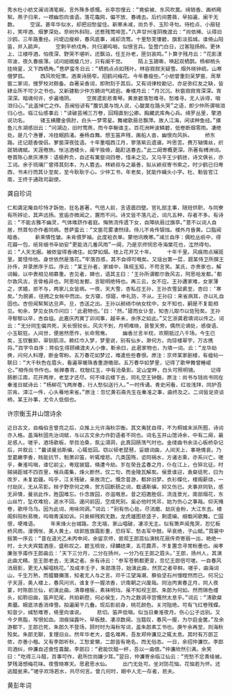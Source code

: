 <!-- { "loadSidebar": true } -->
    秀水杜小舫文澜词清笔婉，言外殊多感慨。长亭怨慢云：“竟偷被、东风吹莫。绮销香、画桥飏絮。燕子归来，一襟幽怨向谁语。落花鼄网，偏不放、春魂去。后约间蔷薇，早拍遍、阑干无数。    空误。甚年华似水，却把旧愁留住。新寒未减，尚负手、玉阶寻句。待检点、小扇轻衫，笑呼酒、烟萝深处。奈树外斜阳，还惹残莺啼苦。”八声甘州淮阴晚渡云：“尚依稀、认得旧沙鸥，三年路重经。问堤边瘦柳，春风底事，减却流莺。十里愁芜悽碧，旗影淡孤城。谁倚山阳笛，并入鹃声。    空剩平桥戍角，共归潮呜咽，似恨言兵。坠营门白日，过客阻扬舲。更休上、江楼呼酒，怕夜深、野哭不堪听。还飘泊，任王孙老，匣剑哀鸣。”卜算子残月云：“花影漾帘波，夜久春痕薄。试问姮娥瘦几分，只有阑干觉。    陌上玉骢嘶，唤起双栖鹊。杨柳梢头挂晓星，又下西栖角。”菩萨蛮冬日云：“栖鸦点点如残叶。林容寂寂天疑雪。烟外晓钟疏。山寒僧梦孤。    西风吹短策。酒束诗肠窄。招鹤问梅花。今年春瘦些。”小舫曾重刻吴梦窗、周草窗二家词，搜罗校对颇备。自著采香词，即附刻于其后。又有词律校勘记，亦足弥红友之缺，皆肄业所不可少之书也。又新建勒少仲方錡词气疏宕。秦楼月云：“月沉沉。秋窗寂寂宵深深。宵深深。暗魂何许，步遍墙阴。    空房遗影悲青琴。黄泉碧落愁难寻。愁难寻。无人诉得，咽泪归心。”此盖悼亡之作。吾闽俗谚有“腹饥莫与饱人说，心酸莫在路头哭”之语，即少仲所谓咽泪归心也。临江仙感事云：“读破芸缃三万卷，回翔直到公卿。胸藏武库角心兵。绮罗丛里，擎酒说功名。    镂玉横腰金佩肘，白头一梦零星。舞裙歌扇总飘萍。故人江海，闲读种鱼经。”摸鱼儿东湖感旧云：“问湖边，旧时莺燕，而今亭榭谁主。百花洲畔波鳞碧，低卷断烟零雨。凄绝处。是几个渔罾，冷挂眠鸥渚。垂杨自舞。想玉笛声残，画船人杳，幽恨向风拆。    桥东路。还记题香俊侣。萝窗深夜弦语。十年重唱西江月，寥落紫云遗谱。吟思苦。费万轴情丝，织就销魂赋。天涯倦旅。怅沽酒楼头，阑干独倚，酩酊送春去。”此二阕寄概更深。所著有榑洲词。卷首陈心泉庆溥序：语极矜负，自述有篱壑词四卷，惜未之见。又马平王少鹤拯，诗文俱长，亦工词。余于琉璃厂曾得其刻本，为人篡去。林颖叔与之最善，拟从颖叔寄书索之。时少鹤已归粤西，书未行而其讣至矣，至今耿耿于心。少仲工书，年老矣，犹能作蝇头小字。杜、勒皆官江南，王终于通政司副使。

龚自珍词

    仁和龚定庵自珍恃才跅弛，狂名甚著，气倍人前，言语震四壁。官礼部主事，随班供职，与同寮有所辨论，其声远扬。宣庙亦微闻之，置而不问。诗文皆不落凡近，词凡五种，存者不多。有诗云：“不能古雅不幽灵，气体难跻作者庭。悔煞流传遗下女，自障纨扇过旗亭。”意不以词人自居，然首句亦作者同病。菩萨蛮云：“文窗花雾凄然绿。侍儿不肯传银烛。楼外月昏黄。口脂闻暗香。    新来情性皱。未肯偎罗袖。此度袷衣单。蒙他讯晚寒。”减兰自序：偶检丛纸中，得花瓣一包，纸背细书辛幼安“更能消几番风雨”一阕，乃是京师悯忠寺海棠花也，泫然得句。云：“人天无据。被侬留得香魂住。如梦如烟。枝上花开又十年。    十年千里。风痕雨点斓斑里。莫怪怜他。身世依然是落花。”牢落百感，其不自得可嘅矣。又瑶台第一层，题某侍卫所撰王孙传，并录原序于后。序云：“某王孙者，家城中，珠规玉矩，不苟言笑。某氏，亦贵家也，解词翰，以中表相见相慕重。杏见者，婢也，语其主曰：‘王孙所谓都尔敦风古，阿思哈发都。’都尔敦风古，言骨格异也。阿思哈发都，言聪明绝特也。再三云，女不应。王孙遘家难，女家薄之，求婚，拒不与，两家儿女皆病。一夜，天大雪，杏私召王孙，王孙衣雪鼠裘至，杏曰：‘寒矣。’为脱裘，径拥之女帐中而出。女方寝，惊寤，申礼防，不从。王孙曰：来省病耳，亦以礼自固也。杏但闻絮絮达旦声。旦，杏送之出。王孙以赪绡巾纳女枕中，女不知也，嗣是不复能相见。旬余，梦见女执巾问曰：‘此君物也。’曰：‘然。’寤而女讣至，知杏儿取巾以佐殓矣。王孙寻郁郁以卒，杏自缢。此嘉庆丙寅丁卯间事，越辛未，余序之如此。”又乞浙龚君填词以传之。词云：“无分同生偏共死，天长恨较长。风灾不到，月明难晓，昙誓天旁。偶然沦谪处，感俊语、小玉聪狂。人间世，便居然愿作，长命鸳鸯。    幽香兰言半枕，欢期抵过八千场。今生已矣，玉钗鬟卸，翠钏肌凉。赖红巾入梦，梦里说，别有仙乡。渺何方。向琼楼翠宇，万古携将。”百字令自序：蒋伯生得顾横渡夫人小像，靳余曰，此君家物也，为填一词。云：“龙华劫换，问何人料理，断金零粉。五万春花如梦过，难遣些些春恨。原注：京师某家剧楼，有楹帖一联曰：“大千秋色在眉头，看遍翠暖珠香重游赡部。五万春华如梦里，记得了歌甲舞曾睡崐仑。”相传尚书作也。帐亸春宵，枕敧红玉，中有沧桑影。定山堂畔，白头可照明镜。    记得肠断江南，花开两岸，老至才还尽。何不绛云楼下去，同礼空王钟磬。原注：尚书与钱尚书同在秦淮日赋诗云：“杨柳花飞两岸春，行人愁似送行人。”一时传诵。青史闲看，红妆浅拜，同护吾宗肯。漳江一传，心头蓦地来省。”原注：忽忆黄石斋先生在秦准之事，曲终及之。二词皆足资谈柄，某王孙事，尤令人低佪也。

许宗衡玉井山馆诗余

    近日古文，自梅伯言曾亮之后，众推上元许海秋宗衡。其文夷犹自得，不为桐城末派所囿，诗词亦入格。盖海秋固先治词赋，与以古文余力作韵语者不同也。词名玉井山馆诗余，中有二阕，最足感人。嗟乎，酒场歌板，举目沧桑，氛尘澒洞，此真回肠荡气时也。金缕曲书余淡心板桥杂记后，并叙云：“曩读曼翁斯编，心辄低回。窃以顿老琵琶，妥娘词曲，人间天上，事艳情哀。乃至葛嫩李香，贱能抗节，魁萧卯笛，听辄增悲。几类国殇，讵同祸水，方诸志乘，亦系兴亡。嗟乎，秦淮呜咽，谁忆前尘，粤寇披猖，倏遭今劫。岁在癸丑孟春之月，仆在江上，仓猝北征。时贼骑距城不四百里，堠兵甫集，烽火断然，仅二句，而金陵瓦解矣。侯景谁迎，袁粲徒死，曰为改岁，未复岩疆。呜乎，江关残破，亲故流亡。慨念昔游，都非旧梦。衣衫蝶化，楼阁薪烧，一付劫灰，无从吊影。桓子野奈何之唤，贺方回断肠之词，载诵斯编，抑又伤已。夫事非同轨，感无异情，曼翁此作，胜国难忘。仆念故园，亦滋嘅息。昔之招邀胜侣，流连景光，南部烟花，东山丝竹，坠欢难拾，逝水不回。遑问前因，空成死别。奚必他时凭吊，始为伤心之事哉。仰天掩卷，歌呼乌乌。因为此词，用咏同调。”词云：“别有伤心处。尽消磨、劫灰金粉，大江东去。楼阁斜阳秋易晚，呜咽青溪如诉。只衰柳残鸦无数。龙虎雄图悲竖子，剩遗编、细载闲歌舞。亡国恨，哽难语。    年来烽火台城路。念无端，家山唱破，凄凉无主。似有箫声闻鬼哭，忍忆板桥风雨。漫惆怅、美人黄土。绕郭旌旗霜影重，恐将军、愁击军中鼓。早哀绝，子山赋。”霓裳中敍第一序云：“昔在道光乙未丙申间，余留京师，尝观王郎蕊仙演桃花扇传奇寄扇一出，艳绝一时，士大夫宾筵酒座，盛称叹之。碧玉梳妆，绿韝结束，五花爨弄，不复置念寻常粉墨也。闽孝廉张亨甫作王郎曲云：‘天下三分月，二分在扬州，一分乃在王郎之眉头。’王郎，扬州人，其演此曲尤精。至王郎老去，无演之者。余有诗云：‘参军苍鹘都更变，忽忆王郎倍可嗟。一自春风消扇影，更无人解唱桃花。’及咸丰壬子，朱郎莲芬，始演此曲，然赏之者卒鲜。嗟乎，曲海词山，千生万熟，而揾簪攧落，知者无人与之言。邓千江望海潮、蔡伯坚石州慢瞠然而已。何况公子天涯，美人楼上，春风问讯，谁复于一握浓香，识南朝之兴废哉。同治丙寅春正月，同人夜宴，时陈郎兰仙，初演此曲。清尊檀板，素袜明珰，虽不知视王郎、朱郎为何如。然而锦色缠头，如聆旧曲，笛声犯尾，共拍新腔，何必侯生，乃为之数调寻宫慨然太息乎。”词云：“清歌粲素靥。眼底浓香消绛雪。拍遍阑干几叠。现后影前身，桃花颜色。关河阻绝。可有飞红卷残蝶。知音少，缄愁难寄，倚里向谁说。    悲切。笛声低咽。似当日秦淮夜月。伤心公子远别。又今夕燕脂，写恨如血。泪痕描露叶。早板鼓、凄凉数阕。当筵叹，春风一握，为尔启金箧。”及余游都下，王郎已死，朱郎久不登场，顾时时为海秋写词，盖朱郎素工书也。庚午余再至，则海秋殁矣。朱郎无聊，复理旧业。然年华老大，盛名难再，吾友郑仲濂见之辄太息。其时有万郎芷侬，亦善小楷。又有李郎听秋，工愁爱懒，二郎皆有艳名，而无俗态。一日，余招仲濂饮。李郎司酒纠，仲濂自述食性喜酸。李郎曰：“君能饮醋一杯，吾以一曲偿。”仲濂欣然引满。余笑曰：“吃得三斗醋，百事可作，君所饮尚嫌少耳。”翌日，仲濂寄余临江仙云：“兜愁不忿青绫被。梦残渴想梅花味。夜雪晓寒天。思君思水仙。    出门无处可。坐对防花恼。花恼若为怀。还逃醋瓮来。”嗟乎欢场若水，共尽何言。曾几何时，眼中人无一存者，悲夫。

黄彭年词

